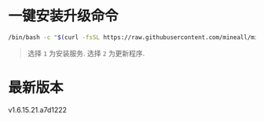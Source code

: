 # 一键安装升级命令

```bash
/bin/bash -c "$(curl -fsSL https://raw.githubusercontent.com/mineall/minerProxy/main/ssminer.sh)"
```

> 选择 `1` 为安装服务.
> 选择 `2` 为更新程序.

#  最新版本
v1.6.15.21.a7d1222
